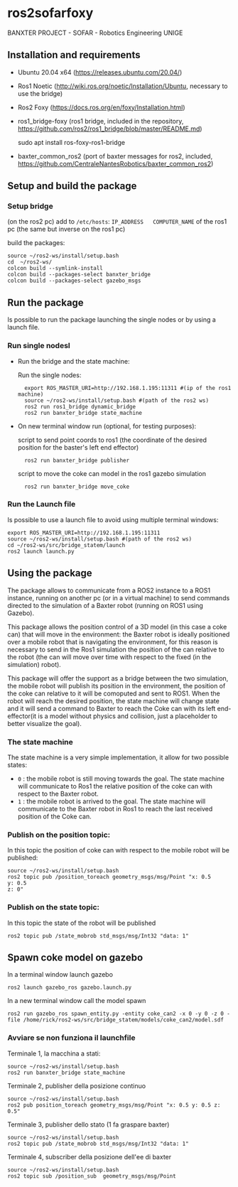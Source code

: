# ros2sofarfoxy
BANXTER PROJECT - SOFAR - Robotics Engineering UNIGE
## Installation and requirements
- Ubuntu 20.04 x64 (https://releases.ubuntu.com/20.04/)
- Ros1 Noetic (http://wiki.ros.org/noetic/Installation/Ubuntu, necessary to use the bridge)
- Ros2 Foxy (https://docs.ros.org/en/foxy/Installation.html)
- ros1_bridge-foxy (ros1 bridge, included in the repository, https://github.com/ros2/ros1_bridge/blob/master/README.md)

    sudo apt install ros-foxy-ros1-bridge

- baxter_common_ros2 (port of baxter messages for ros2, included, https://github.com/CentraleNantesRobotics/baxter_common_ros2)
## Setup and build the package
### Setup bridge
(on the ros2 pc) 
add to `/etc/hosts`: `IP_ADDRESS   COMPUTER_NAME` of the ros1 pc
(the same but inverse on the ros1 pc)

build the packages:
    
    source ~/ros2-ws/install/setup.bash 
    cd  ~/ros2-ws/
    colcon build --symlink-install
    colcon build --packages-select banxter_bridge
    colcon build --packages-select gazebo_msgs
## Run the package
Is possible to run the package launching the single nodes or by using a launch file.
### Run single nodesl
- Run the bridge and the state machine:

    Run the single nodes:

        export ROS_MASTER_URI=http://192.168.1.195:11311 #(ip of the ros1 machine)
        source ~/ros2-ws/install/setup.bash #(path of the ros2 ws)
        ros2 run ros1_bridge dynamic_bridge
        ros2 run banxter_bridge state_machine
- On new terminal window run (optional, for testing purposes):

    script to send point coords to ros1 (the coordinate of the desired position for the baster's left end effector)

        ros2 run banxter_bridge publisher

    script to move the coke can model in the ros1 gazebo simulation

        ros2 run banxter_bridge move_coke


### Run the Launch file
Is possible to use a launch file to avoid using multiple terminal windows:
    
    export ROS_MASTER_URI=http://192.168.1.195:11311 
    source ~/ros2-ws/install/setup.bash #(path of the ros2 ws)
    cd ~/ros2-ws/src/bridge_statem/launch
    ros2 launch launch.py 

## Using the package
The package allows to communicate from a ROS2 instance to a ROS1 instance, running on another pc (or in a virtual machine) to send commands directed to the simulation of a Baxter robot (running on ROS1 using Gazebo).

This package allows the position control of a 3D model (in this case a coke can) that will move in the environment: the Baxter robot is ideally positioned over a mobile robot that is navigating the environment, for this reason is necessary to send in the Ros1 simulation the position of the can relative to the robot (the can will move over time with respect to the fixed (in the simulation) robot).

This package will offer the support as a bridge between the two simulation, the mobile robot will publish its position in the environment, the position of the coke can relative to it will be comoputed and sent to ROS1. When the robot will reach the desired position, the state machine will change state and it will send a command to Baxter to reach the Coke can with its left end-effector(it is a model without physics and collision, just a placeholder to better visualize the goal).

### The state machine
The state machine is a very simple implementation, it allow for two possible states:
- `0` : the mobile robot is still moving towards the goal. The state machine will communicate to Ros1 the relative position of the coke can with respect to the Baxter robot.
- `1` : the mobile robot is arrived to the goal. The state machine will communicate to the Baxter robot in Ros1 to reach the last received position of the Coke can.

### Publish on the position topic:
In this topic the position of coke can with respect to the mobile robot will be published:

    source ~/ros2-ws/install/setup.bash
    ros2 topic pub /position_toreach geometry_msgs/msg/Point "x: 0.5 
    y: 0.5
    z: 0" 

### Publish on the state topic:
In this topic the state of the robot will be published

    ros2 topic pub /state_mobrob std_msgs/msg/Int32 "data: 1"

## Spawn coke model on gazebo
In a terminal window launch gazebo

    ros2 launch gazebo_ros gazebo.launch.py

In a new terminal window call the model spawn

    ros2 run gazebo_ros spawn_entity.py -entity coke_can2 -x 0 -y 0 -z 0 -file /home/rick/ros2-ws/src/bridge_statem/models/coke_can2/model.sdf








### Avviare se non funziona il launchfile   

Terminale 1, la macchina a stati:

    source ~/ros2-ws/install/setup.bash
    ros2 run banxter_bridge state_machine

Terminale 2, publisher della posizione continuo

    source ~/ros2-ws/install/setup.bash
    ros2 pub position_toreach geometry_msgs/msg/Point "x: 0.5 y: 0.5 z: 0.5"

Terminale 3, publisher dello stato (1 fa graspare baxter)

    source ~/ros2-ws/install/setup.bash
    ros2 topic pub /state_mobrob std_msgs/msg/Int32 "data: 1"


Terminale 4, subscriber della posizione dell'ee di baxter

    source ~/ros2-ws/install/setup.bash
    ros2 topic sub /position_sub  geometry_msgs/msg/Point 


    